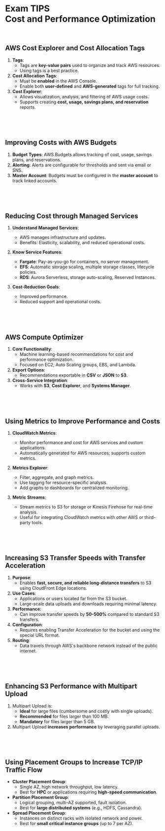 # Exam TIPS<br>Cost and Performance Optimization


<br>

## AWS Cost Explorer and Cost Allocation Tags
1. **Tags**:
   - Tags are **key-value pairs** used to organize and track AWS resources.
   - Using tags is a best practice.
2. **Cost Allocation Tags**:
   - Must be **enabled** in the AWS Console.
   - Enable both **user-defined** and **AWS-generated** tags for full tracking.
3. **Cost Explorer**:
   - Allows visualization, analysis, and filtering of AWS usage costs.
   - Supports creating **cost, usage, savings plans, and reservation** reports.

<br><br><br>


## Improving Costs with AWS Budgets
1. **Budget Types**: AWS Budgets allows tracking of cost, usage, savings plans, and reservations.  
2. **Alerting**: Alerts are configurable for thresholds and sent via email or SNS.  
3. **Master Account**: Budgets must be configured in the **master account** to track linked accounts.  

<br><br><br>


## Reducing Cost through Managed Services
1. **Understand Managed Services**:  
   - AWS manages infrastructure and updates.  
   - Benefits: Elasticity, scalability, and reduced operational costs.  

2. **Know Service Features**:  
   - **Fargate**: Pay-as-you-go for containers, no server management.  
   - **EFS**: Automatic storage scaling, multiple storage classes, lifecycle policies.  
   - **RDS**: Aurora Serverless, storage auto-scaling, Reserved Instances.  

3. **Cost-Reduction Goals**:  
   - Improved performance.  
   - Reduced support and operational costs.  

<br><br><br>


## AWS Compute Optimizer
1. **Core Functionality**:
   - Machine learning-based recommendations for cost and performance optimization.
   - Focused on EC2, Auto Scaling groups, EBS, and Lambda.
2. **Export Options**:
   - Recommendations exportable in **CSV** or **JSON** to **S3**.
3. **Cross-Service Integration**:
   - Works with **S3**, **Cost Explorer**, and **Systems Manager**.

<br><br><br>


## Using Metrics to Improve Performance and Costs
1. **CloudWatch Metrics**:
   - Monitor performance and cost for AWS services and custom applications.
   - Automatically generated for AWS resources; supports custom metrics.
   
2. **Metrics Explorer**:
   - Filter, aggregate, and graph metrics.
   - Use tagging for resource-specific analysis.
   - Add graphs to dashboards for centralized monitoring.

3. **Metric Streams**:
   - Stream metrics to S3 for storage or Kinesis Firehose for real-time analysis.
   - Useful for integrating CloudWatch metrics with other AWS or third-party tools.

<br><br><br>


## Increasing S3 Transfer Speeds with Transfer Acceleration
1. **Purpose**:
   - Enables **fast, secure, and reliable long-distance transfers** to S3 using CloudFront Edge locations.
2. **Use Cases**:
   - Applications or users located far from the S3 bucket.
   - Large-scale data uploads and downloads requiring minimal latency.
3. **Performance**:
   - Can improve transfer speeds by **50-500%** compared to standard S3 transfers.
4. **Configuration**:
   - Requires enabling Transfer Acceleration for the bucket and using the special URL format.
5. **Routing**:
   - Data travels through AWS's backbone network instead of the public internet.

<br><br><br>


## Enhancing S3 Performance with Multipart Upload
1. Multipart Upload is:
   - **Ideal** for large files (cumbersome and costly with single uploads).
   - **Recommended** for files larger than 100 MB.
   - **Mandatory** for files larger than 5 GB.
2. Multipart Upload **increases performance** by leveraging parallel uploads.

<br><br><br>


## Using Placement Groups to Increase TCP/IP Traffic Flow
- **Cluster Placement Group**:
  - Single AZ, high network throughput, low latency.
  - Best for **HPC** or applications requiring **high-speed communication**.
- **Partition Placement Group**:
  - Logical grouping, multi-AZ supported, fault isolation.
  - Best for **large distributed systems** (e.g., HDFS, Cassandra).
- **Spread Placement Group**:
  - Instances on distinct racks with isolated network and power.
  - Best for **small critical instance groups** (up to 7 per AZ).

<br><br><br>


##